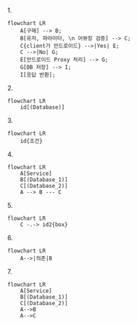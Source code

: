 1\.
```mermaid
flowchart LR
    A[구매] --> B;
    B[유저, 파라미터, \n 어뷰징 검증] --> C;
    C{client가 안드로이드} -->|Yes| E;
    C -->|No| G;
    E[안드로이드 Proxy 처리] --> G;
    G[DB 저장] --> I;
    I[응답 반환];
```

2\.
```mermaid
flowchart LR
    id[(Database)]
```

3\.
```mermaid
flowchart LR
    id{조건}
```

4\.
```mermaid
flowchart LR
    A[Service]
    B[(Database_1)]
    C[(Database_2)]
    A --> B --- C
```

5\.
```mermaid
flowchart LR
    C -.-> id2{box}
```

6\.
```mermaid
flowchart LR
    A-->|의존|B
```

7\.
```mermaid
flowchart LR
    A[Service]
    B[(Database_1)]
    C[(Database_2)]
    A-->B
    A-->C
```

